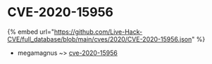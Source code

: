 # CVE-2020-15956
{% embed url="https://github.com/Live-Hack-CVE/full_database/blob/main/cves/2020/CVE-2020-15956.json" %}

* megamagnus ~> [cve-2020-15956](https://www.alice-snow.ru/2020/database/cve-2020-15956/cve-2020-15956-megamagnus)